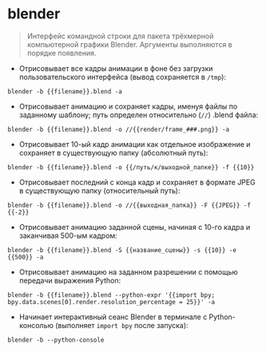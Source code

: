 # blender

> Интерфейс командной строки для пакета трёхмерной компьютерной графики Blender.
> Аргументы выполняются в порядке появления.

- Отрисовывает все кадры анимации в фоне без загрузки пользовательского интерфейса (вывод сохраняется в `/tmp`):

`blender -b {{filename}}.blend -a`

- Отрисовывает анимацию и сохраняет кадры, именуя файлы по заданному шаблону; путь определен относительно (`//`) .blend файла:

`blender -b {{filename}}.blend -o //{{render/frame_###.png}} -a`

- Отрисовывает 10-ый кадр анимации как отдельное изображение и сохраняет в существующую папку (абсолютный путь):

`blender -b {{filename}}.blend -o {{/путь/к/выходной_папке}} -f {{10}}`

- Отрисовывает последний с конца кадр и сохраняет в формате JPEG в существующую папку (относительный путь):

`blender -b {{filename}}.blend -o //{{выходная_папка}} -F {{JPEG}} -f {{-2}}`

- Отрисовывает анимацию заданной сцены, начиная с 10-го кадра и заканчивая 500-ым кадром:

`blender -b {{filename}}.blend -S {{название_сцены}} -s {{10}} -e {{500}} -a`

- Отрисовывает анимацию на заданном разрешении с помощью передачи выражения Python:

`blender -b {{filename}}.blend --python-expr '{{import bpy; bpy.data.scenes[0].render.resolution_percentage = 25}}' -a`

- Начинает интерактивный сеанс Blender в терминале с Python-консолью (выполняет `import bpy` после запуска):

`blender -b --python-console`
